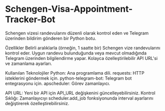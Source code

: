# Schengen-Visa-Appointment-Tracker-Bot
Schengen vizesi randevularını düzenli olarak kontrol eden ve Telegram üzerinden bildirim gönderen bir Python botu.

Özellikler
Belirli aralıklarla (örneğin, 1 saatte bir) Schengen vize randevularını kontrol eder.
Uygun randevu bulunduğunda veya mevcut olmadığında Telegram üzerinden bilgilendirme yapar.
Kolayca özelleştirilebilir API URL'si ve zamanlama ayarları.

Kullanılan Teknolojiler
Python: Ana programlama dili.
requests: HTTP isteklerini göndermek için.
python-telegram-bot: Telegram bot entegrasyonu için.
apscheduler: Görev zamanlayıcı.

API URL: Yeni bir API için API_URL değişkenini güncelleyebilirsiniz.
Kontrol Sıklığı: Zamanlayıcıyı scheduler.add_job fonksiyonunda interval ayarlarını değiştirerek özelleştirebilirsiniz.
